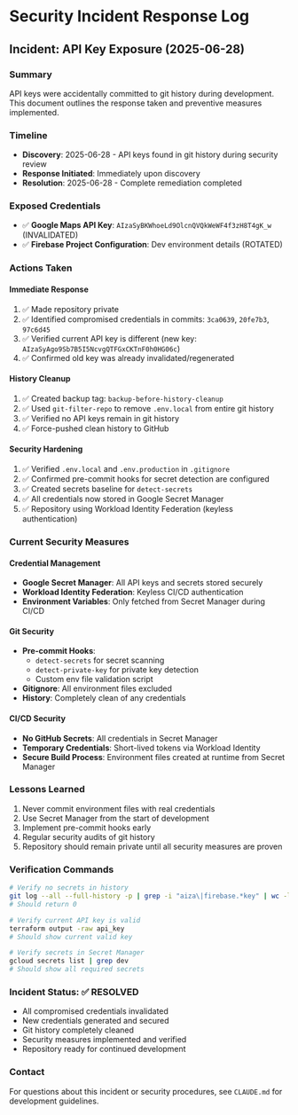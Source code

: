 # Security Incident Response Log

## Incident: API Key Exposure (2025-06-28)

### Summary
API keys were accidentally committed to git history during development. This document outlines the response taken and preventive measures implemented.

### Timeline
- **Discovery**: 2025-06-28 - API keys found in git history during security review
- **Response Initiated**: Immediately upon discovery
- **Resolution**: 2025-06-28 - Complete remediation completed

### Exposed Credentials
- ✅ **Google Maps API Key**: `AIzaSyBKWhoeLd9OlcnQVQkWeWF4f3zH8T4gK_w` (INVALIDATED)
- ✅ **Firebase Project Configuration**: Dev environment details (ROTATED)

### Actions Taken

#### Immediate Response
1. ✅ Made repository private
2. ✅ Identified compromised credentials in commits: `3ca0639`, `20fe7b3`, `97c6d45`
3. ✅ Verified current API key is different (new key: `AIzaSyAgo9Sb7B5I5NcvgQTFGxCKTnF0h0HG06c`)
4. ✅ Confirmed old key was already invalidated/regenerated

#### History Cleanup
1. ✅ Created backup tag: `backup-before-history-cleanup`
2. ✅ Used `git-filter-repo` to remove `.env.local` from entire git history
3. ✅ Verified no API keys remain in git history
4. ✅ Force-pushed clean history to GitHub

#### Security Hardening
1. ✅ Verified `.env.local` and `.env.production` in `.gitignore`
2. ✅ Confirmed pre-commit hooks for secret detection are configured
3. ✅ Created secrets baseline for `detect-secrets`
4. ✅ All credentials now stored in Google Secret Manager
5. ✅ Repository using Workload Identity Federation (keyless authentication)

### Current Security Measures

#### Credential Management
- **Google Secret Manager**: All API keys and secrets stored securely
- **Workload Identity Federation**: Keyless CI/CD authentication
- **Environment Variables**: Only fetched from Secret Manager during CI/CD

#### Git Security
- **Pre-commit Hooks**:
  - `detect-secrets` for secret scanning
  - `detect-private-key` for private key detection
  - Custom env file validation script
- **Gitignore**: All environment files excluded
- **History**: Completely clean of any credentials

#### CI/CD Security
- **No GitHub Secrets**: All credentials in Secret Manager
- **Temporary Credentials**: Short-lived tokens via Workload Identity
- **Secure Build Process**: Environment files created at runtime from Secret Manager

### Lessons Learned
1. Never commit environment files with real credentials
2. Use Secret Manager from the start of development
3. Implement pre-commit hooks early
4. Regular security audits of git history
5. Repository should remain private until all security measures are proven

### Verification Commands
```bash
# Verify no secrets in history
git log --all --full-history -p | grep -i "aiza\|firebase.*key" | wc -l
# Should return 0

# Verify current API key is valid
terraform output -raw api_key
# Should show current valid key

# Verify secrets in Secret Manager
gcloud secrets list | grep dev
# Should show all required secrets
```

### Incident Status: ✅ RESOLVED
- All compromised credentials invalidated
- New credentials generated and secured
- Git history completely cleaned
- Security measures implemented and verified
- Repository ready for continued development

### Contact
For questions about this incident or security procedures, see `CLAUDE.md` for development guidelines.
